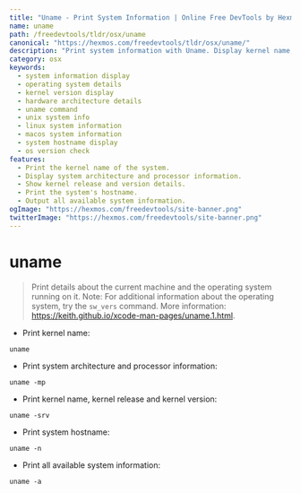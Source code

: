 ```yaml
---
title: "Uname - Print System Information | Online Free DevTools by Hexmos"
name: uname
path: /freedevtools/tldr/osx/uname
canonical: "https://hexmos.com/freedevtools/tldr/osx/uname/"
description: "Print system information with Uname. Display kernel name, operating system version, and hardware architecture details. Free online tool, no registration required."
category: osx
keywords:
  - system information display
  - operating system details
  - kernel version display
  - hardware architecture details
  - uname command
  - unix system info
  - linux system information
  - macos system information
  - system hostname display
  - os version check
features:
  - Print the kernel name of the system.
  - Display system architecture and processor information.
  - Show kernel release and version details.
  - Print the system's hostname.
  - Output all available system information.
ogImage: "https://hexmos.com/freedevtools/site-banner.png"
twitterImage: "https://hexmos.com/freedevtools/site-banner.png"
---
```


# uname

> Print details about the current machine and the operating system running on it.
> Note: For additional information about the operating system, try the `sw_vers` command.
> More information: <https://keith.github.io/xcode-man-pages/uname.1.html>.

- Print kernel name:

`uname`

- Print system architecture and processor information:

`uname -mp`

- Print kernel name, kernel release and kernel version:

`uname -srv`

- Print system hostname:

`uname -n`

- Print all available system information:

`uname -a`
